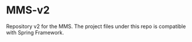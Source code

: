 # MMS-v2
Repository v2 for the MMS. The project files under this repo is compatible with Spring Framework.
